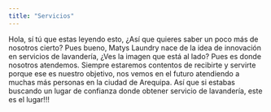 ```yaml
---
title: "Servicios"
---
```


Hola, sí tú que estas leyendo esto, ¿Así que quieres saber un poco más de nosotros cierto? Pues bueno, Matys Laundry nace de la idea de innovación en servicios de lavandería, ¿Ves la imagen que está al lado? Pues es donde nosotros atendemos. Siempre estaremos contentos de recibirte y servirte porque ese es nuestro objetivo, nos vemos en el futuro atendiendo a muchas más personas en la ciudad de Arequipa. Así que si estabas buscando un lugar de confianza donde obtener servicio de lavandería, este es el lugar!!!